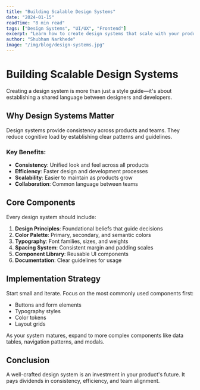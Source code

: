 ```yaml
---
title: "Building Scalable Design Systems"
date: "2024-01-15"
readTime: "8 min read"
tags: ["Design Systems", "UI/UX", "Frontend"]
excerpt: "Learn how to create design systems that scale with your product and team."
author: "Shubham Narkhede"
image: "/img/blog/design-systems.jpg"
---
```


# Building Scalable Design Systems

Creating a design system is more than just a style guide—it's about establishing a shared language between designers and developers.

## Why Design Systems Matter

Design systems provide consistency across products and teams. They reduce cognitive load by establishing clear patterns and guidelines.

### Key Benefits:
- **Consistency**: Unified look and feel across all products
- **Efficiency**: Faster design and development processes
- **Scalability**: Easier to maintain as products grow
- **Collaboration**: Common language between teams

## Core Components

Every design system should include:

1. **Design Principles**: Foundational beliefs that guide decisions
2. **Color Palette**: Primary, secondary, and semantic colors
3. **Typography**: Font families, sizes, and weights
4. **Spacing System**: Consistent margin and padding scales
5. **Component Library**: Reusable UI components
6. **Documentation**: Clear guidelines for usage

## Implementation Strategy

Start small and iterate. Focus on the most commonly used components first:

- Buttons and form elements
- Typography styles
- Color tokens
- Layout grids

As your system matures, expand to more complex components like data tables, navigation patterns, and modals.

## Conclusion

A well-crafted design system is an investment in your product's future. It pays dividends in consistency, efficiency, and team alignment.